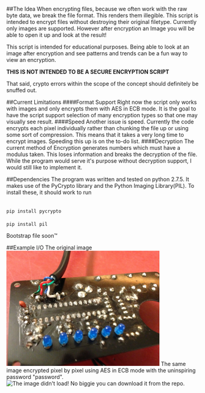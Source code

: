 ##The Idea
When encrypting files, because we often work with the raw byte data, we break the file format. This renders them illegible. This script is intended to encrypt files without destroying their original filetype. Currently only images are supported. However after encryption an Image you will be able to open it up and look at the result!

This script is intended for educational purposes. Being able to look at an image after encryption and see patterns and trends can be a fun way to view an encryption. 

**THIS IS NOT INTENDED TO BE A SECURE ENCRYPTION SCRIPT**

That said, crypto errors within the scope of the concept should definitely be snuffed out.

##Current Limitations
####Format Support
Right now the script only works with images and only encrypts them with AES in ECB mode. It is the goal to have the script support selection of many encryption types so that one may visually see result. 
####Speed
Another issue is speed. Currently the code encrypts each pixel individually rather than chunking the file up or using some sort of compression. This means that it takes a very long time to encrypt images. Speeding this up is on the to-do list.
####Decryption
The current method of Encryption generates numbers which must have a modulus taken. This loses information and breaks the decryption of the file. While the program would serve it's purpose without decryption support, I would still like to implement it.

##Dependencies
The program was written and tested on python 2.7.5. It makes use of the PyCrypto library and the Python Imaging Library(PIL). To install these, it should work to run

<code>
pip install pycrypto<br>
pip install pil
</code>

Bootstrap file soon&#8482;

##Example I/O
The original image
<img src="photo.jpg" alt="The image didn't load! No biggie you can download it from the repo." style="width: 400px;"/>
The same image encrypted pixel by pixel using AES in ECB mode with the uninspiring password "password".
<img src="photo_enc.jpg" alt="The image didn't load! No biggie you can download it from the repo." style="width: 400px;"/>



